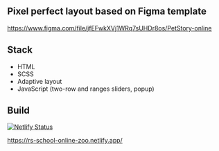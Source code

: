 ## Pixel perfect layout based on Figma template
https://www.figma.com/file/jfEFwkXVj1WRq7sUHDr8os/PetStory-online

## Stack
- HTML
- SCSS
- Adaptive layout
- JavaScript (two-row and ranges sliders, popup)

## Build
[![Netlify Status](https://api.netlify.com/api/v1/badges/d82b9f29-0ffe-4bfb-8270-195b18eeafe2/deploy-status)](https://app.netlify.com/sites/rs-school-online-zoo/deploys)

https://rs-school-online-zoo.netlify.app/
